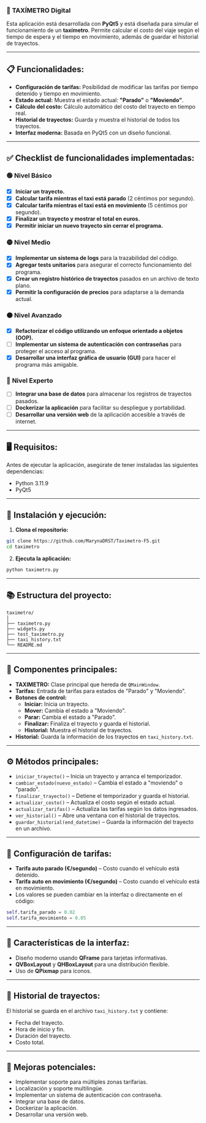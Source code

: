 ### 🚖 **TAXÍMETRO Digital**  

Esta aplicación está desarrollada con **PyQt5** y está diseñada para simular el funcionamiento de un **taxímetro**. Permite calcular el costo del viaje según el tiempo de espera y el tiempo en movimiento, además de guardar el historial de trayectos.

---

## 📋 **Funcionalidades:**  
- **Configuración de tarifas:** Posibilidad de modificar las tarifas por tiempo detenido y tiempo en movimiento.  
- **Estado actual:** Muestra el estado actual: **"Parado"** o **"Moviendo"**.  
- **Cálculo del costo:** Cálculo automático del costo del trayecto en tiempo real.  
- **Historial de trayectos:** Guarda y muestra el historial de todos los trayectos.  
- **Interfaz moderna:** Basada en PyQt5 con un diseño funcional.  

---

## ✅ **Checklist de funcionalidades implementadas:**  

### 🟢 **Nivel Básico**  
- [x] **Iniciar un trayecto.**  
- [x] **Calcular tarifa mientras el taxi está parado** (2 céntimos por segundo).  
- [x] **Calcular tarifa mientras el taxi está en movimiento** (5 céntimos por segundo).  
- [x] **Finalizar un trayecto y mostrar el total en euros.**  
- [x] **Permitir iniciar un nuevo trayecto sin cerrar el programa.**  

### 🟡 **Nivel Medio**  
- [x] **Implementar un sistema de logs** para la trazabilidad del código.  
- [x] **Agregar tests unitarios** para asegurar el correcto funcionamiento del programa.  
- [x] **Crear un registro histórico de trayectos** pasados en un archivo de texto plano.  
- [x] **Permitir la configuración de precios** para adaptarse a la demanda actual.  

### 🟠 **Nivel Avanzado**  
- [x] **Refactorizar el código utilizando un enfoque orientado a objetos (OOP).**  
- [ ] **Implementar un sistema de autenticación con contraseñas** para proteger el acceso al programa.  
- [x] **Desarrollar una interfaz gráfica de usuario (GUI)** para hacer el programa más amigable.  

### 🔴 **Nivel Experto**  
- [ ] **Integrar una base de datos** para almacenar los registros de trayectos pasados.  
- [ ] **Dockerizar la aplicación** para facilitar su despliegue y portabilidad.  
- [ ] **Desarrollar una versión web** de la aplicación accesible a través de internet.  

---

## 🖥️ **Requisitos:**  
Antes de ejecutar la aplicación, asegúrate de tener instaladas las siguientes dependencias:  
- Python 3.11.9  
- PyQt5  

---

## 🚀 **Instalación y ejecución:**  
1. **Clona el repositorio:**  
```sh
git clone https://github.com/MarynaDRST/Taximetro-F5.git
cd taximetro
```
2. **Ejecuta la aplicación:**  
```sh
python taximetro.py
```

---

## 📚 **Estructura del proyecto:**  
```plaintext
taximetro/
│
├── taximetro.py               
├── widgets.py  
├── test_taximetro.py          
├── taxi_history.txt         
└── README.md  
```

---

## 🧩 **Componentes principales:**  
- **TAXIMETRO:** Clase principal que hereda de `QMainWindow`.  
- **Tarifas:** Entrada de tarifas para estados de "Parado" y "Moviendo".  
- **Botones de control:**  
  - **Iniciar:** Inicia un trayecto.  
  - **Mover:** Cambia el estado a "Moviendo".  
  - **Parar:** Cambia el estado a "Parado".  
  - **Finalizar:** Finaliza el trayecto y guarda el historial.  
  - **Historial:** Muestra el historial de trayectos.  
- **Historial:** Guarda la información de los trayectos en `taxi_history.txt`.

---

## ⚙️ **Métodos principales:**  
- `iniciar_trayecto()` – Inicia un trayecto y arranca el temporizador.  
- `cambiar_estado(nuevo_estado)` – Cambia el estado a "moviendo" o "parado".  
- `finalizar_trayecto()` – Detiene el temporizador y guarda el historial.  
- `actualizar_costo()` – Actualiza el costo según el estado actual.  
- `actualizar_tarifas()` – Actualiza las tarifas según los datos ingresados.  
- `ver_historial()` – Abre una ventana con el historial de trayectos.  
- `guardar_historial(end_datetime)` – Guarda la información del trayecto en un archivo.  

---

## 🔧 **Configuración de tarifas:**  
- **Tarifa auto parado (€/segundo)** – Costo cuando el vehículo está detenido.  
- **Tarifa auto en movimiento (€/segundo)** – Costo cuando el vehículo está en movimiento.  
- Los valores se pueden cambiar en la interfaz o directamente en el código:  
```python
self.tarifa_parado = 0.02
self.tarifa_movimiento = 0.05
```

---

## 🎨 **Características de la interfaz:**  
- Diseño moderno usando **QFrame** para tarjetas informativas.  
- **QVBoxLayout** y **QHBoxLayout** para una distribución flexible.  
- Uso de **QPixmap** para íconos.  

---

## 📜 **Historial de trayectos:**  
El historial se guarda en el archivo `taxi_history.txt` y contiene:  
- Fecha del trayecto.  
- Hora de inicio y fin.  
- Duración del trayecto.  
- Costo total.  

---

## 🚧 **Mejoras potenciales:**  
  
- Implementar soporte para múltiples zonas tarifarias.  
- Localización y soporte multilingüe.  
- Implementar un sistema de autenticación con contraseña.
- Integrar una base de datos.
- Dockerizar la aplicación.
- Desarrollar una versión web.  



